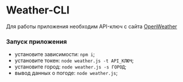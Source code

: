 # Weather-CLI

Для работы приложения необходим API-ключ с сайта [OpenWeather][1]

### Запуск приложения

- установите зависимости: `npm i`;
- установите токен: `node weather.js -t API_КЛЮЧ`;
- установите город: `node weather.js -s ГОРОД`;
- вывод данных о погоде: `node weather.js`;

[1]: https://openweathermap.org/
